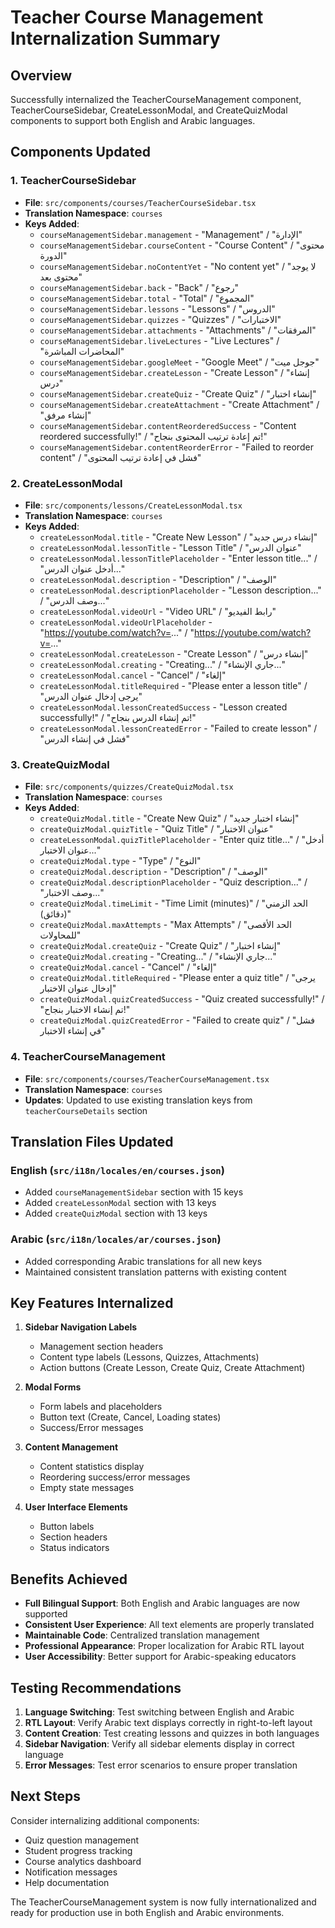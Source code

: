 # Teacher Course Management Internalization Summary

## Overview
Successfully internalized the TeacherCourseManagement component, TeacherCourseSidebar, CreateLessonModal, and CreateQuizModal components to support both English and Arabic languages.

## Components Updated

### 1. TeacherCourseSidebar
- **File**: `src/components/courses/TeacherCourseSidebar.tsx`
- **Translation Namespace**: `courses`
- **Keys Added**:
  - `courseManagementSidebar.management` - "Management" / "الإدارة"
  - `courseManagementSidebar.courseContent` - "Course Content" / "محتوى الدورة"
  - `courseManagementSidebar.noContentYet` - "No content yet" / "لا يوجد محتوى بعد"
  - `courseManagementSidebar.back` - "Back" / "رجوع"
  - `courseManagementSidebar.total` - "Total" / "المجموع"
  - `courseManagementSidebar.lessons` - "Lessons" / "الدروس"
  - `courseManagementSidebar.quizzes` - "Quizzes" / "الاختبارات"
  - `courseManagementSidebar.attachments` - "Attachments" / "المرفقات"
  - `courseManagementSidebar.liveLectures` - "Live Lectures" / "المحاضرات المباشرة"
  - `courseManagementSidebar.googleMeet` - "Google Meet" / "جوجل ميت"
  - `courseManagementSidebar.createLesson` - "Create Lesson" / "إنشاء درس"
  - `courseManagementSidebar.createQuiz` - "Create Quiz" / "إنشاء اختبار"
  - `courseManagementSidebar.createAttachment` - "Create Attachment" / "إنشاء مرفق"
  - `courseManagementSidebar.contentReorderedSuccess` - "Content reordered successfully!" / "تم إعادة ترتيب المحتوى بنجاح!"
  - `courseManagementSidebar.contentReorderError` - "Failed to reorder content" / "فشل في إعادة ترتيب المحتوى"

### 2. CreateLessonModal
- **File**: `src/components/lessons/CreateLessonModal.tsx`
- **Translation Namespace**: `courses`
- **Keys Added**:
  - `createLessonModal.title` - "Create New Lesson" / "إنشاء درس جديد"
  - `createLessonModal.lessonTitle` - "Lesson Title" / "عنوان الدرس"
  - `createLessonModal.lessonTitlePlaceholder` - "Enter lesson title..." / "أدخل عنوان الدرس..."
  - `createLessonModal.description` - "Description" / "الوصف"
  - `createLessonModal.descriptionPlaceholder` - "Lesson description..." / "وصف الدرس..."
  - `createLessonModal.videoUrl` - "Video URL" / "رابط الفيديو"
  - `createLessonModal.videoUrlPlaceholder` - "https://youtube.com/watch?v=..." / "https://youtube.com/watch?v=..."
  - `createLessonModal.createLesson` - "Create Lesson" / "إنشاء درس"
  - `createLessonModal.creating` - "Creating..." / "جاري الإنشاء..."
  - `createLessonModal.cancel` - "Cancel" / "إلغاء"
  - `createLessonModal.titleRequired` - "Please enter a lesson title" / "يرجى إدخال عنوان الدرس"
  - `createLessonModal.lessonCreatedSuccess` - "Lesson created successfully!" / "تم إنشاء الدرس بنجاح!"
  - `createLessonModal.lessonCreatedError` - "Failed to create lesson" / "فشل في إنشاء الدرس"

### 3. CreateQuizModal
- **File**: `src/components/quizzes/CreateQuizModal.tsx`
- **Translation Namespace**: `courses`
- **Keys Added**:
  - `createQuizModal.title` - "Create New Quiz" / "إنشاء اختبار جديد"
  - `createQuizModal.quizTitle` - "Quiz Title" / "عنوان الاختبار"
  - `createLessonModal.quizTitlePlaceholder` - "Enter quiz title..." / "أدخل عنوان الاختبار..."
  - `createQuizModal.type` - "Type" / "النوع"
  - `createQuizModal.description` - "Description" / "الوصف"
  - `createQuizModal.descriptionPlaceholder` - "Quiz description..." / "وصف الاختبار..."
  - `createQuizModal.timeLimit` - "Time Limit (minutes)" / "الحد الزمني (دقائق)"
  - `createQuizModal.maxAttempts` - "Max Attempts" / "الحد الأقصى للمحاولات"
  - `createQuizModal.createQuiz` - "Create Quiz" / "إنشاء اختبار"
  - `createQuizModal.creating` - "Creating..." / "جاري الإنشاء..."
  - `createQuizModal.cancel` - "Cancel" / "إلغاء"
  - `createQuizModal.titleRequired` - "Please enter a quiz title" / "يرجى إدخال عنوان الاختبار"
  - `createQuizModal.quizCreatedSuccess` - "Quiz created successfully!" / "تم إنشاء الاختبار بنجاح!"
  - `createQuizModal.quizCreatedError` - "Failed to create quiz" / "فشل في إنشاء الاختبار"

### 4. TeacherCourseManagement
- **File**: `src/components/courses/TeacherCourseManagement.tsx`
- **Translation Namespace**: `courses`
- **Updates**: Updated to use existing translation keys from `teacherCourseDetails` section

## Translation Files Updated

### English (`src/i18n/locales/en/courses.json`)
- Added `courseManagementSidebar` section with 15 keys
- Added `createLessonModal` section with 13 keys  
- Added `createQuizModal` section with 13 keys

### Arabic (`src/i18n/locales/ar/courses.json`)
- Added corresponding Arabic translations for all new keys
- Maintained consistent translation patterns with existing content

## Key Features Internalized

1. **Sidebar Navigation Labels**
   - Management section headers
   - Content type labels (Lessons, Quizzes, Attachments)
   - Action buttons (Create Lesson, Create Quiz, Create Attachment)

2. **Modal Forms**
   - Form labels and placeholders
   - Button text (Create, Cancel, Loading states)
   - Success/Error messages

3. **Content Management**
   - Content statistics display
   - Reordering success/error messages
   - Empty state messages

4. **User Interface Elements**
   - Button labels
   - Section headers
   - Status indicators

## Benefits Achieved

- **Full Bilingual Support**: Both English and Arabic languages are now supported
- **Consistent User Experience**: All text elements are properly translated
- **Maintainable Code**: Centralized translation management
- **Professional Appearance**: Proper localization for Arabic RTL layout
- **User Accessibility**: Better support for Arabic-speaking educators

## Testing Recommendations

1. **Language Switching**: Test switching between English and Arabic
2. **RTL Layout**: Verify Arabic text displays correctly in right-to-left layout
3. **Content Creation**: Test creating lessons and quizzes in both languages
4. **Sidebar Navigation**: Verify all sidebar elements display in correct language
5. **Error Messages**: Test error scenarios to ensure proper translation

## Next Steps

Consider internalizing additional components:
- Quiz question management
- Student progress tracking
- Course analytics dashboard
- Notification messages
- Help documentation

The TeacherCourseManagement system is now fully internationalized and ready for production use in both English and Arabic environments.
